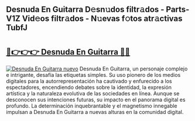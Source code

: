 ## Desnuda En Guitarra D𝚎sn𝚞dos filtr𝚊dos - Parts-V1Z Vid𝚎os filtr𝚊dos - N𝚞evas f𝚘tos atr𝚊ctivas TubfJ

# <h2><a href="http://mb88gjw.tromn.icu/?c=Desnuda+En+Guitarra">🔗👉👉👉 Desnuda En Guitarra 🔗🔗</a></h2>

[![Desnuda En Guitarra nuevo](https://i.imgur.com/pEAQMta.gif)](http://mb88gjw.tromn.icu/?c=Desnuda+En+Guitarra)
Desnuda En Guitarra, un personaje complejo e intrigante, desafía las etiquetas simples. Su uso pionero de los medios digitales para la autorrepresentación ha cautivado y enfurecido a los espectadores, encendiendo debates sobre la identidad, la expresión artística y la naturaleza evolutiva de las sociedades en línea. Aunque se desconocen sus intenciones futuras, su impacto en el panorama digital es profundo. La determinación inquebrantable y el magnetismo innegable impulsan a Desnuda En Guitarra a nuevas alturas en la comunidad digital.
